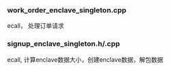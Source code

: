 ### work_order_enclave_singleton.cpp

ecall， 处理订单请求

### signup_enclave_singleton.h/.cpp

ecall, 计算enclave数据大小，创建enclave数据，解包数据
